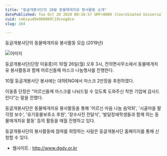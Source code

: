 ```yaml
---
title: "둥글개봉사단의 10월 동물매개치유 봉사활동 소개"
datePublished: Tue Oct 20 2020 00:16:57 GMT+0000 (Coordinated Universal Time)
cuid: cm6zyud9e000009l19sneg8ce
slug: 164

---
```



둥글개봉사단의 동물매개치유 봉사활동 모습 (2019년)

![이미지](https://cdn.hashnode.com/res/hashnode/image/upload/v1739247142469/064c8efc-5284-4c28-8b6b-04e25ead73f3.jpeg)

둥글개봉사단(단장 이웅종)이 10월 26일(월) 오후 3시, 전의면사무소에서 동물매개치유 봉사활동과 함께 어르신들께 마스크 나눔행사를 진행한다.

10월 둥글개봉사단 봉사에는 대하ENG에서 마스크 2만장을 후원하였다.

이웅종 단장은 "어르신들께 마스크를 나눠드릴 수 있도록 도와주신 착한 기업에 감사드린다"는 말을 전했다.

둥글개봉사단은 동물매개치유 봉사활동을 통해 '어르신 마음 나눔 음악회', '시골마을 팔각정 보수', '유기동물보호소 후원', '장수사진 전달식', '발달장애학생들과 함께 하는 동물매개치유 활동' 등의 활동을 매월 진행하고 있다.

둥글개봉사단의 봉사활동에 참여를 희망하는 사람은 둥글개봉사단 홈페이지를 통해 신청할 수 있다.

- 웹사이트 : http://www.dgdv.or.kr